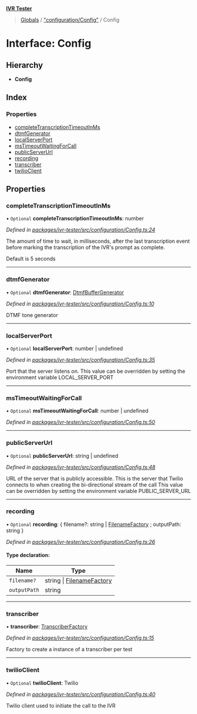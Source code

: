 **[IVR Tester](../README.md)**

> [Globals](../README.md) / ["configuration/Config"](../modules/_configuration_config_.md) / Config

# Interface: Config

## Hierarchy

* **Config**

## Index

### Properties

* [completeTranscriptionTimeoutInMs](_configuration_config_.config.md#completetranscriptiontimeoutinms)
* [dtmfGenerator](_configuration_config_.config.md#dtmfgenerator)
* [localServerPort](_configuration_config_.config.md#localserverport)
* [msTimeoutWaitingForCall](_configuration_config_.config.md#mstimeoutwaitingforcall)
* [publicServerUrl](_configuration_config_.config.md#publicserverurl)
* [recording](_configuration_config_.config.md#recording)
* [transcriber](_configuration_config_.config.md#transcriber)
* [twilioClient](_configuration_config_.config.md#twilioclient)

## Properties

### completeTranscriptionTimeoutInMs

• `Optional` **completeTranscriptionTimeoutInMs**: number

*Defined in [packages/ivr-tester/src/configuration/Config.ts:24](https://github.com/SketchingDev/ivr-tester/blob/437ae33/packages/ivr-tester/src/configuration/Config.ts#L24)*

The amount of time to wait, in milliseconds, after the last
transcription event before marking the transcription of the
IVR's prompt as complete.

Default is 5 seconds

___

### dtmfGenerator

• `Optional` **dtmfGenerator**: [DtmfBufferGenerator](_call_dtmf_dtmfbuffergenerator_.dtmfbuffergenerator.md)

*Defined in [packages/ivr-tester/src/configuration/Config.ts:10](https://github.com/SketchingDev/ivr-tester/blob/437ae33/packages/ivr-tester/src/configuration/Config.ts#L10)*

DTMF tone generator

___

### localServerPort

• `Optional` **localServerPort**: number \| undefined

*Defined in [packages/ivr-tester/src/configuration/Config.ts:35](https://github.com/SketchingDev/ivr-tester/blob/437ae33/packages/ivr-tester/src/configuration/Config.ts#L35)*

Port that the server listens on.
This value can be overridden by setting the environment variable LOCAL_SERVER_PORT

___

### msTimeoutWaitingForCall

• `Optional` **msTimeoutWaitingForCall**: number \| undefined

*Defined in [packages/ivr-tester/src/configuration/Config.ts:50](https://github.com/SketchingDev/ivr-tester/blob/437ae33/packages/ivr-tester/src/configuration/Config.ts#L50)*

___

### publicServerUrl

• `Optional` **publicServerUrl**: string \| undefined

*Defined in [packages/ivr-tester/src/configuration/Config.ts:48](https://github.com/SketchingDev/ivr-tester/blob/437ae33/packages/ivr-tester/src/configuration/Config.ts#L48)*

URL of the server that is publicly accessible. This is the
server that Twilio connects to when creating the bi-directional
stream of the call
This value can be overridden by setting the environment variable PUBLIC_SERVER_URL

___

### recording

• `Optional` **recording**: { filename?: string \| [FilenameFactory](../modules/_call_recording_filename_filenamefactory_.md#filenamefactory) ; outputPath: string  }

*Defined in [packages/ivr-tester/src/configuration/Config.ts:26](https://github.com/SketchingDev/ivr-tester/blob/437ae33/packages/ivr-tester/src/configuration/Config.ts#L26)*

#### Type declaration:

Name | Type |
------ | ------ |
`filename?` | string \| [FilenameFactory](../modules/_call_recording_filename_filenamefactory_.md#filenamefactory) |
`outputPath` | string |

___

### transcriber

•  **transcriber**: [TranscriberFactory](../modules/_call_transcription_plugin_transcriberfactory_.md#transcriberfactory)

*Defined in [packages/ivr-tester/src/configuration/Config.ts:15](https://github.com/SketchingDev/ivr-tester/blob/437ae33/packages/ivr-tester/src/configuration/Config.ts#L15)*

Factory to create a instance of a transcriber per test

___

### twilioClient

• `Optional` **twilioClient**: Twilio

*Defined in [packages/ivr-tester/src/configuration/Config.ts:40](https://github.com/SketchingDev/ivr-tester/blob/437ae33/packages/ivr-tester/src/configuration/Config.ts#L40)*

Twilio client used to initiate the call to the IVR
